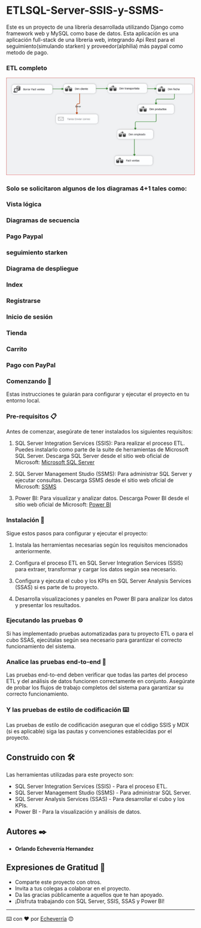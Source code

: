 # ETLSQL-Server-SSIS-y-SSMS-
Este es un proyecto de una librería desarrollada utilizando Django como framework web y MySQL como base de datos. Esta aplicación es una aplicación full-stack de una libreria web, integrando Api Rest para el seguimiento(simulando starken) y proveedor(alphilia) más paypal como metodo de pago.
### ETL completo
![](https://github.com/Echeverria29/ETLSQL-Server-SSIS-y-SSMS-/blob/main/imagesETL/ETL.JPG)


### Solo se solicitaron algunos de los diagramas 4+1 tales como:

### Vista lógica


### 

### Diagramas de secuencia

### Pago Paypal


### seguimiento starken

### Diagrama de despliegue


### Index



### Registrarse


### Inicio de sesión


### Tienda

### Carrito


### Pago con PayPal


### Comenzando 🚀

Estas instrucciones te guiarán para configurar y ejecutar el proyecto en tu entorno local.

### Pre-requisitos 📋

Antes de comenzar, asegúrate de tener instalados los siguientes requisitos:

1. SQL Server Integration Services (SSIS): Para realizar el proceso ETL. Puedes instalarlo como parte de la suite de herramientas de Microsoft SQL Server.
   Descarga SQL Server desde el sitio web oficial de Microsoft: [Microsoft SQL Server](https://www.microsoft.com/es-es/sql-server/sql-server-downloads)

2. SQL Server Management Studio (SSMS): Para administrar SQL Server y ejecutar consultas.
   Descarga SSMS desde el sitio web oficial de Microsoft: [SSMS](https://docs.microsoft.com/en-us/sql/ssms/download-sql-server-management-studio-ssms?view=sql-server-ver15)

3. Power BI: Para visualizar y analizar datos.
   Descarga Power BI desde el sitio web oficial de Microsoft: [Power BI](https://powerbi.microsoft.com/es-es/downloads/)

### Instalación 🔧

Sigue estos pasos para configurar y ejecutar el proyecto:

1. Instala las herramientas necesarias según los requisitos mencionados anteriormente.

2. Configura el proceso ETL en SQL Server Integration Services (SSIS) para extraer, transformar y cargar los datos según sea necesario.

3. Configura y ejecuta el cubo y los KPIs en SQL Server Analysis Services (SSAS) si es parte de tu proyecto.

4. Desarrolla visualizaciones y paneles en Power BI para analizar los datos y presentar los resultados.

### Ejecutando las pruebas ⚙️

Si has implementado pruebas automatizadas para tu proyecto ETL o para el cubo SSAS, ejecútalas según sea necesario para garantizar el correcto funcionamiento del sistema.

### Analice las pruebas end-to-end 🔩

Las pruebas end-to-end deben verificar que todas las partes del proceso ETL y del análisis de datos funcionen correctamente en conjunto. Asegúrate de probar los flujos de trabajo completos del sistema para garantizar su correcto funcionamiento.

### Y las pruebas de estilo de codificación ⌨️

Las pruebas de estilo de codificación aseguran que el código SSIS y MDX (si es aplicable) siga las pautas y convenciones establecidas por el proyecto.

## Construido con 🛠️

Las herramientas utilizadas para este proyecto son:

- SQL Server Integration Services (SSIS) - Para el proceso ETL.
- SQL Server Management Studio (SSMS) - Para administrar SQL Server.
- SQL Server Analysis Services (SSAS) - Para desarrollar el cubo y los KPIs.
- Power BI - Para la visualización y análisis de datos.

## Autores ✒️

* **Orlando Echeverría Hernandez**  

## Expresiones de Gratitud 🎁

* Comparte este proyecto con otros.
* Invita a tus colegas a colaborar en el proyecto.
* Da las gracias públicamente a aquellos que te han apoyado.
* ¡Disfruta trabajando con SQL Server, SSIS, SSAS y Power BI!

---
⌨️ con ❤️ por [Echeverría](https://github.com/Echeverria29) 😊
